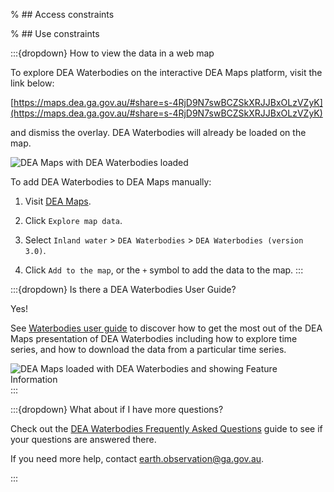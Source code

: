 % ## Access constraints

% ## Use constraints

:::{dropdown} How to view the data in a web map

To explore DEA Waterbodies on the interactive DEA Maps platform, visit the link below:

[https://maps.dea.ga.gov.au/#share=s-4RjD9N7swBCZSkXRJJBxOLzVZyK](https://maps.dea.ga.gov.au/#share=s-4RjD9N7swBCZSkXRJJBxOLzVZyK)

and dismiss the overlay. DEA Waterbodies will already be loaded on the map.

![DEA Maps with DEA Waterbodies loaded](/_files/cmi/DEA_Maps_screenshot_DEAWaterbodies1.jpg)

To add DEA Waterbodies to DEA Maps manually:

1) Visit [DEA Maps](https://maps.dea.ga.gov.au).

2) Click `Explore map data`.

3) Select `Inland water` > `DEA Waterbodies` > `DEA Waterbodies (version 3.0)`. 

4) Click `Add to the map`, or the `+` symbol to add the data to the map.
:::

:::{dropdown} Is there a DEA Waterbodies User Guide?

Yes!

See [Waterbodies user guide](https://www.dea.ga.gov.au/products/dea-waterbodies/user-guide) to discover how to get the most out of the DEA Maps presentation of DEA Waterbodies including how to explore time series, and how to download the data from a particular time series.

![DEA Maps loaded with DEA Waterbodies and showing Feature Information](/_files/cmi/DEA_Maps_screenshot_DEAWaterbodies_FeatureInformation1.jpg)
:::

:::{dropdown} What about if I have more questions?

Check out the [DEA Waterbodies Frequently Asked Questions](./?tab=faqs) guide to see if your questions are answered there. 

If you need more help, contact earth.observation@ga.gov.au. 

:::


